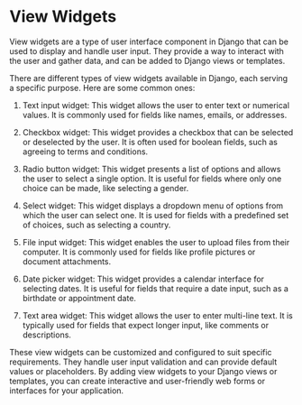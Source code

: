 # View Widgets

View widgets are a type of user interface component in Django that can be used to display and handle user input. They provide a way to interact with the user and gather data, and can be added to Django views or templates.

There are different types of view widgets available in Django, each serving a specific purpose. Here are some common ones:

1. Text input widget: This widget allows the user to enter text or numerical values. It is commonly used for fields like names, emails, or addresses.

2. Checkbox widget: This widget provides a checkbox that can be selected or deselected by the user. It is often used for boolean fields, such as agreeing to terms and conditions.

3. Radio button widget: This widget presents a list of options and allows the user to select a single option. It is useful for fields where only one choice can be made, like selecting a gender.

4. Select widget: This widget displays a dropdown menu of options from which the user can select one. It is used for fields with a predefined set of choices, such as selecting a country.

5. File input widget: This widget enables the user to upload files from their computer. It is commonly used for fields like profile pictures or document attachments.

6. Date picker widget: This widget provides a calendar interface for selecting dates. It is useful for fields that require a date input, such as a birthdate or appointment date.

7. Text area widget: This widget allows the user to enter multi-line text. It is typically used for fields that expect longer input, like comments or descriptions.

These view widgets can be customized and configured to suit specific requirements. They handle user input validation and can provide default values or placeholders. By adding view widgets to your Django views or templates, you can create interactive and user-friendly web forms or interfaces for your application.
